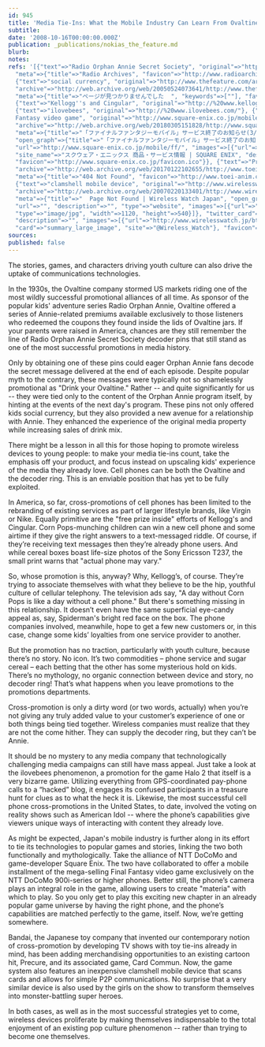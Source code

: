 ```yaml
---
id: 945
title: 'Media Tie-Ins: What the Mobile Industry Can Learn From Ovaltine'
subtitle: 
date: '2008-10-16T00:00:00.000Z'
publication: _publications/nokias_the_feature.md
blurb: 
notes: 
refs: '[{"text"=>"Radio Orphan Annie Secret Society", "original"=>"http://www.radioarchives.org/annie/",
  "meta"=>{"title"=>"Radio Archives", "favicon"=>"http://www.radioarchives.org/favicon.ico"}},
  {"text"=>"social currency", "original"=>"http://www.thefeature.com/article?articleid=100068",
  "archive"=>"http://web.archive.org/web/20050524073641/http://www.thefeature.com:80/article?articleid=100068",
  "meta"=>{"title"=>"ページが見つかりませんでした  ", "keywords"=>[""], "favicon"=>"http://www.thefeature.com/favicon.ico"}},
  {"text"=>"Kellogg''s and Cingular", "original"=>"http://%20www.kelloggscornpops.com/promotions/kcp_connected/"},
  {"text"=>"ilovebees", "original"=>"http://%20www.ilovebees.com/"}, {"text"=>"Final
  Fantasy video game", "original"=>"http://www.square-enix.co.jp/mobile/bcff7.html",
  "archive"=>"http://web.archive.org/web/20180305151828/http://www.square-enix.co.jp:80/mobile/bcff7.html",
  "meta"=>{"title"=>"「ファイナルファンタジーモバイル」サービス終了のお知らせ(3/31) | SQUARE ENIX", "description"=>"「ファイナルファンタジーモバイル」サービス終了のお知らせ(3/31)",
  "open_graph"=>{"title"=>"「ファイナルファンタジーモバイル」サービス終了のお知らせ(3/31) | SQUARE ENIX", "type"=>"article",
  "url"=>"http://www.square-enix.co.jp/mobile/ff/", "images"=>[{"url"=>"https://www.jp.square-enix.com/common/images/fb_icon_sqex.jpg"}],
  "site_name"=>"スクウェア・エニックス 商品・サービス情報 | SQUARE ENIX", "description"=>"「ファイナルファンタジーモバイル」サービス終了のお知らせ(3/31)"},
  "favicon"=>"http://www.square-enix.co.jp/favicon.ico"}}, {"text"=>"Precure", "original"=>"http://www.toei-anim.co.jp/tv/precure/index.html",
  "archive"=>"http://web.archive.org/web/20170122102655/http://www.toei-anim.co.jp/tv/precure/index.html",
  "meta"=>{"title"=>"404 Not Found", "favicon"=>"http://www.toei-anim.co.jp/favicon.ico"}},
  {"text"=>"clamshell mobile device", "original"=>"http://www.wirelesswatch.jp/modules.php?name=News&file=article&sid=717",
  "archive"=>"http://web.archive.org/web/20070220133401/http://www.wirelesswatch.jp:80/modules.php?name=News",
  "meta"=>{"title"=>"  Page Not Found | Wireless Watch Japan", "open_graph"=>{"title"=>"",
  "url"=>"", "description"=>"", "type"=>"website", "images"=>[{"url"=>"http://www.wirelesswatch.jp/bts/_4sns.jpg",
  "type"=>"image/jpg", "width"=>1120, "height"=>540}]}, "twitter_card"=>{"title"=>"",
  "description"=>"", "images"=>[{"url"=>"http://www.wirelesswatch.jp/bts/_4sns.jpg"}],
  "card"=>"summary_large_image", "site"=>"@Wireless_Watch"}, "favicon"=>"http://www.wirelesswatch.jp/bts/ico.png"}}]'
sources: 
published: false
---
```

The stories, games, and characters driving youth culture can also drive the uptake of communications technologies.

  
In the 1930s, the Ovaltine company stormed US markets riding one of the most wildly successful promotional alliances of all time. As sponsor of the popular kids' adventure series Radio Orphan Annie, Ovaltine offered a series of Annie-related premiums available exclusively to those listeners who redeemed the coupons they found inside the lids of Ovaltine jars. If your parents were raised in America, chances are they still remember the line of Radio Orphan Annie Secret Society decoder pins that still stand as one of the most successful promotions in media history.

Only by obtaining one of these pins could eager Orphan Annie fans decode the secret message delivered at the end of each episode. Despite popular myth to the contrary, these messages were typically not so shamelessly promotional as "Drink your Ovaltine." Rather -- and quite significantly for us -- they were tied only to the content of the Orphan Annie program itself, by hinting at the events of the next day's program. These pins not only offered kids social currency, but they also provided a new avenue for a relationship with Annie. They enhanced the experience of the original media property while increasing sales of drink mix.

There might be a lesson in all this for those hoping to promote wireless devices to young people: to make your media tie-ins count, take the emphasis off your product, and focus instead on upscaling kids' experience of the media they already love. Cell phones can be both the Ovaltine and the decoder ring. This is an enviable position that has yet to be fully exploited.

In America, so far, cross-promotions of cell phones has been limited to the rebranding of existing services as part of larger lifestyle brands, like Virgin or Nike. Equally primitive are the "free prize inside" efforts of Kellogg's and Cingular. Corn Pops-munching children can win a new cell phone and some airtime if they give the right answers to a text-messaged riddle. Of course, if they’re receiving text messages then they’re already phone users. And while cereal boxes boast life-size photos of the Sony Ericsson T237, the small print warns that "actual phone may vary."

So, whose promotion is this, anyway? Why, Kellogg’s, of course. They’re trying to associate themselves with what they believe to be the hip, youthful culture of cellular telephony. The television ads say, "A day without Corn Pops is like a day without a cell phone." But there's something missing in this relationship. It doesn’t even have the same superficial eye-candy appeal as, say, Spiderman's bright red face on the box. The phone companies involved, meanwhile, hope to get a few new customers or, in this case, change some kids’ loyalties from one service provider to another.

But the promotion has no traction, particularly with youth culture, because there’s no story. No icon. It’s two commodities – phone service and sugar cereal – each betting that the other has some mysterious hold on kids. There’s no mythology, no organic connection between device and story, no decoder ring! That’s what happens when you leave promotions to the promotions departments.

Cross-promotion is only a dirty word (or two words, actually) when you’re not giving any truly added value to your customer’s experience of one or both things being tied together. Wireless companies must realize that they are not the come hither. They can supply the decoder ring, but they can’t be Annie.

It should be no mystery to any media company that technologically challenging media campaigns can still have mass appeal. Just take a look at the ilovebees phenomenon, a promotion for the game Halo 2 that itself is a very bizarre game. Utilizing everything from GPS-coordinated pay-phone calls to a “hacked” blog, it engages its confused participants in a treasure hunt for clues as to what the heck it is. Likewise, the most successful cell phone cross-promotions in the United States, to date, involved the voting on reality shows such as American Idol -- where the phone’s capabilities give viewers unique ways of interacting with content they already love.

As might be expected, Japan's mobile industry is further along in its effort to tie its technologies to popular games and stories, linking the two both functionally and mythologically. Take the alliance of NTT DoCoMo and game-developer Square Enix. The two have collaborated to offer a mobile installment of the mega-selling Final Fantasy video game exclusively on the NTT DoCoMo 900i-series or higher phones. Better still, the phone’s camera plays an integral role in the game, allowing users to create "materia" with which to play. So you only get to play this exciting new chapter in an already popular game universe by having the right phone, and the phone’s capabilities are matched perfectly to the game, itself. Now, we’re getting somewhere.

Bandai, the Japanese toy company that invented our contemporary notion of cross-promotion by developing TV shows with toy tie-ins already in mind, has been adding merchandising opportunities to an existing cartoon hit, Precure, and its associated game, Card Commun. Now, the game system also features an inexpensive clamshell mobile device that scans cards and allows for simple P2P communications. No surprise that a very similar device is also used by the girls on the show to transform themselves into monster-battling super heroes.

In both cases, as well as in the most successful strategies yet to come, wireless devices proliferate by making themselves indispensable to the total enjoyment of an existing pop culture phenomenon -- rather than trying to become one themselves.
